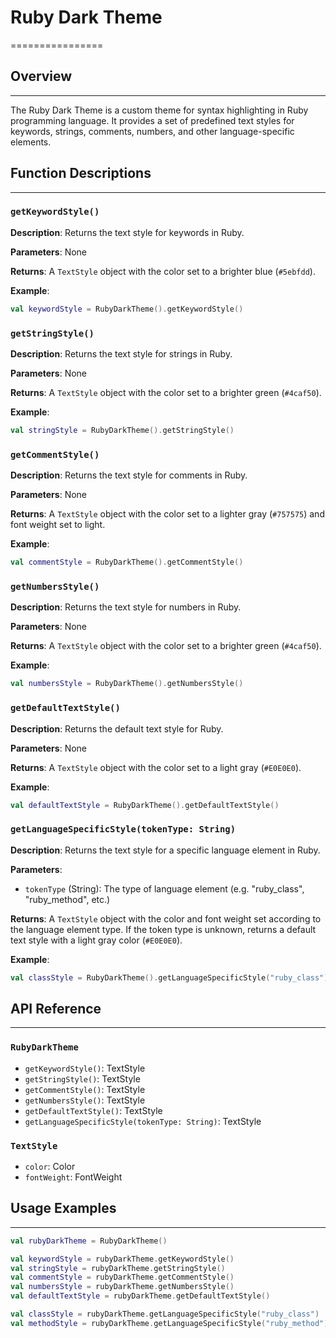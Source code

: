 # Ruby Dark Theme
================

## Overview
----------

The Ruby Dark Theme is a custom theme for syntax highlighting in Ruby programming language. It provides a set of predefined text styles for keywords, strings, comments, numbers, and other language-specific elements.

## Function Descriptions
----------------------

### `getKeywordStyle()`

**Description**: Returns the text style for keywords in Ruby.

**Parameters**: None

**Returns**: A `TextStyle` object with the color set to a brighter blue (`#5ebfdd`).

**Example**:
```kotlin
val keywordStyle = RubyDarkTheme().getKeywordStyle()
```

### `getStringStyle()`

**Description**: Returns the text style for strings in Ruby.

**Parameters**: None

**Returns**: A `TextStyle` object with the color set to a brighter green (`#4caf50`).

**Example**:
```kotlin
val stringStyle = RubyDarkTheme().getStringStyle()
```

### `getCommentStyle()`

**Description**: Returns the text style for comments in Ruby.

**Parameters**: None

**Returns**: A `TextStyle` object with the color set to a lighter gray (`#757575`) and font weight set to light.

**Example**:
```kotlin
val commentStyle = RubyDarkTheme().getCommentStyle()
```

### `getNumbersStyle()`

**Description**: Returns the text style for numbers in Ruby.

**Parameters**: None

**Returns**: A `TextStyle` object with the color set to a brighter green (`#4caf50`).

**Example**:
```kotlin
val numbersStyle = RubyDarkTheme().getNumbersStyle()
```

### `getDefaultTextStyle()`

**Description**: Returns the default text style for Ruby.

**Parameters**: None

**Returns**: A `TextStyle` object with the color set to a light gray (`#E0E0E0`).

**Example**:
```kotlin
val defaultTextStyle = RubyDarkTheme().getDefaultTextStyle()
```

### `getLanguageSpecificStyle(tokenType: String)`

**Description**: Returns the text style for a specific language element in Ruby.

**Parameters**:

* `tokenType` (String): The type of language element (e.g. "ruby_class", "ruby_method", etc.)

**Returns**: A `TextStyle` object with the color and font weight set according to the language element type. If the token type is unknown, returns a default text style with a light gray color (`#E0E0E0`).

**Example**:
```kotlin
val classStyle = RubyDarkTheme().getLanguageSpecificStyle("ruby_class")
```

## API Reference
--------------

### `RubyDarkTheme`

* `getKeywordStyle()`: TextStyle
* `getStringStyle()`: TextStyle
* `getCommentStyle()`: TextStyle
* `getNumbersStyle()`: TextStyle
* `getDefaultTextStyle()`: TextStyle
* `getLanguageSpecificStyle(tokenType: String)`: TextStyle

### `TextStyle`

* `color`: Color
* `fontWeight`: FontWeight

## Usage Examples
---------------

```kotlin
val rubyDarkTheme = RubyDarkTheme()

val keywordStyle = rubyDarkTheme.getKeywordStyle()
val stringStyle = rubyDarkTheme.getStringStyle()
val commentStyle = rubyDarkTheme.getCommentStyle()
val numbersStyle = rubyDarkTheme.getNumbersStyle()
val defaultTextStyle = rubyDarkTheme.getDefaultTextStyle()

val classStyle = rubyDarkTheme.getLanguageSpecificStyle("ruby_class")
val methodStyle = rubyDarkTheme.getLanguageSpecificStyle("ruby_method")
```